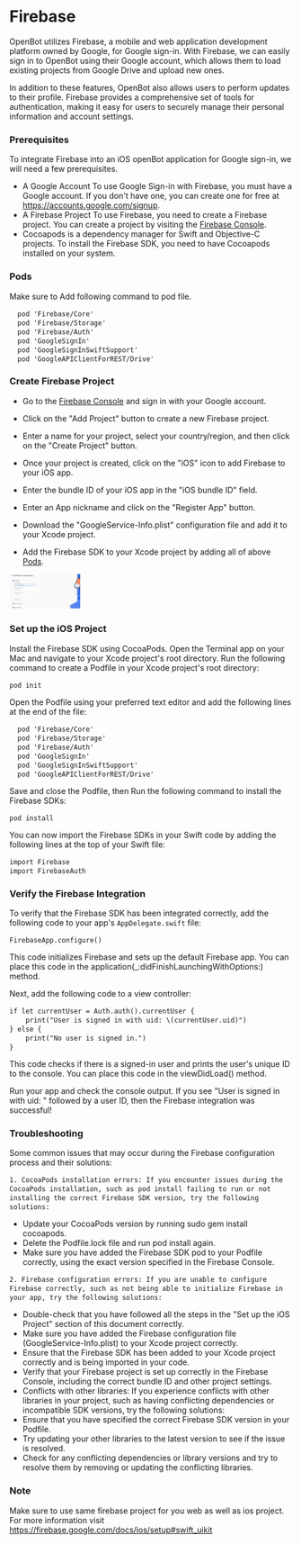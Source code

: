 
# Firebase

OpenBot utilizes Firebase, a mobile and web application development platform owned by Google, for Google sign-in. With Firebase, we can easily sign in to OpenBot using their Google account, which allows them to load existing projects from Google Drive and upload new ones.

In addition to these features, OpenBot also allows users to perform updates to their profile. Firebase provides a comprehensive set of tools for authentication, making it easy for users to securely manage their personal information and account settings.

### Prerequisites

To integrate Firebase into an iOS openBot application for Google sign-in, we will need a few prerequisites.

- A Google Account To use Google Sign-in with Firebase, you must have a Google account. If you don't have one, you can create one for free at https://accounts.google.com/signup.
- A Firebase Project To use Firebase, you need to create a Firebase project. You can create a project by visiting the [Firebase Console](https://console.firebase.google.com).
- Cocoapods is a dependency manager for Swift and Objective-C projects. To install the Firebase SDK, you need to have Cocoapods installed on your system.

### Pods

Make sure to Add following command to pod file.
```
  pod 'Firebase/Core'
  pod 'Firebase/Storage'
  pod 'Firebase/Auth'
  pod 'GoogleSignIn'
  pod 'GoogleSignInSwiftSupport'
  pod 'GoogleAPIClientForREST/Drive' 
  ```

### Create Firebase Project

- Go to the [Firebase Console](https://console.firebase.google.com/) and sign in with your Google account.

- Click on the "Add Project" button to create a new Firebase project.

- Enter a name for your project, select your country/region, and then click on the "Create Project" button.

- Once your project is created, click on the "iOS" icon to add Firebase to your iOS app.

- Enter the bundle ID of your iOS app in the "iOS bundle ID" field.

- Enter an App nickname and click on the "Register App" button.

- Download the "GoogleService-Info.plist" configuration file and add it to your    Xcode project.

- Add the Firebase SDK to your Xcode project by adding all of above [Pods](#Pods).

<p align="left">
<img src="../../../../docs/images/ios_firebase_registration.png" alt="firebase" width="25%" />
</p>

### Set up the iOS Project

Install the Firebase SDK using CocoaPods. Open the Terminal app on your Mac and navigate to your Xcode project's root directory. Run the following command to create a Podfile in your Xcode project's root directory:
```
pod init
```
Open the Podfile using your preferred text editor and add the following lines at the end of the file:
```
  pod 'Firebase/Core'
  pod 'Firebase/Storage'
  pod 'Firebase/Auth'
  pod 'GoogleSignIn'
  pod 'GoogleSignInSwiftSupport'
  pod 'GoogleAPIClientForREST/Drive' 
  ```
Save and close the Podfile, then Run the following command to install the Firebase SDKs:
  ```
  pod install
```
You can now import the Firebase SDKs in your Swift code by adding the following lines at the top of your Swift file:
```
import Firebase
import FirebaseAuth
```

### Verify the Firebase Integration
To verify that the Firebase SDK has been integrated correctly, add the following code to your app's `AppDelegate.swift` file:
```
FirebaseApp.configure()
```
This code initializes Firebase and sets up the default Firebase app. You can place this code in the application(_:didFinishLaunchingWithOptions:) method.

Next, add the following code to a view controller:
```
if let currentUser = Auth.auth().currentUser {
    print("User is signed in with uid: \(currentUser.uid)")
} else {
    print("No user is signed in.")
}
```
This code checks if there is a signed-in user and prints the user's unique ID to the console. You can place this code in the viewDidLoad() method.

Run your app and check the console output. If you see "User is signed in with uid: " followed by a user ID, then the Firebase integration was successful!

### Troubleshooting

Some common issues that may occur during the Firebase configuration process and their solutions:

```shell
1. CocoaPods installation errors: If you encounter issues during the CocoaPods installation, such as pod install failing to run or not installing the correct Firebase SDK version, try the following solutions:
```
- Update your CocoaPods version by running sudo gem install cocoapods.
- Delete the Podfile.lock file and run pod install again.
- Make sure you have added the Firebase SDK pod to your Podfile correctly, using the exact version specified in the Firebase Console.

```shell
2. Firebase configuration errors: If you are unable to configure Firebase correctly, such as not being able to initialize Firebase in your app, try the following solutions:
```

- Double-check that you have followed all the steps in the "Set up the iOS Project" section of this document correctly.
- Make sure you have added the Firebase configuration file (GoogleService-Info.plist) to your Xcode project correctly.
- Ensure that the Firebase SDK has been added to your Xcode project correctly and is being imported in your code.
- Verify that your Firebase project is set up correctly in the Firebase Console, including the correct bundle ID and other project settings.
- Conflicts with other libraries: If you experience conflicts with other libraries in your project, such as having conflicting dependencies or incompatible SDK versions, try the following solutions:
- Ensure that you have specified the correct Firebase SDK version in your Podfile.
- Try updating your other libraries to the latest version to see if the issue is   resolved.
- Check for any conflicting dependencies or library versions and try to resolve them by removing or updating the conflicting libraries.

### Note

Make sure to use same firebase project for you web as well as ios project.
For more information visit https://firebase.google.com/docs/ios/setup#swift_uikit
